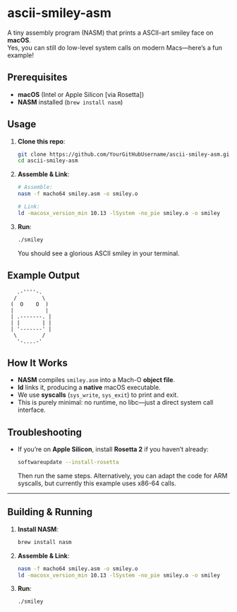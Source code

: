 
# ascii-smiley-asm

A tiny assembly program (NASM) that prints a ASCII-art smiley face on **macOS**.  
Yes, you can still do low-level system calls on modern Macs—here’s a fun example!

## Prerequisites

- **macOS** (Intel or Apple Silicon [via Rosetta])
- **NASM** installed (`brew install nasm`)

## Usage

1. **Clone this repo**:
   ```bash
   git clone https://github.com/YourGitHubUsername/ascii-smiley-asm.git
   cd ascii-smiley-asm
   ```

2. **Assemble & Link**:
   ```bash
   # Assemble:
   nasm -f macho64 smiley.asm -o smiley.o

   # Link:
   ld -macosx_version_min 10.13 -lSystem -no_pie smiley.o -o smiley
   ```

3. **Run**:
   ```bash
   ./smiley
   ```
   You should see a glorious ASCII smiley in your terminal.

## Example Output

```
   .-''''-.   
  /        \  
 (  O    O  ) 
 |          | 
 | .-------. | 
 | |       | | 
 | '-------' | 
  \        /  
   '-....-'   
```

## How It Works

- **NASM** compiles `smiley.asm` into a Mach-O **object file**.
- **ld** links it, producing a **native** macOS executable.
- We use **syscalls** (`sys_write`, `sys_exit`) to print and exit.
- This is purely minimal: no runtime, no libc—just a direct system call interface.

## Troubleshooting

- If you’re on **Apple Silicon**, install **Rosetta 2** if you haven’t already:
  ```bash
  softwareupdate --install-rosetta
  ```
  Then run the same steps. Alternatively, you can adapt the code for ARM syscalls, but currently this example uses x86-64 calls.






---

## Building & Running

1. **Install NASM**:
   ```bash
   brew install nasm
   ```
2. **Assemble & Link**:
   ```bash
   nasm -f macho64 smiley.asm -o smiley.o
   ld -macosx_version_min 10.13 -lSystem -no_pie smiley.o -o smiley
   ```
3. **Run**:
   ```bash
   ./smiley
   ```